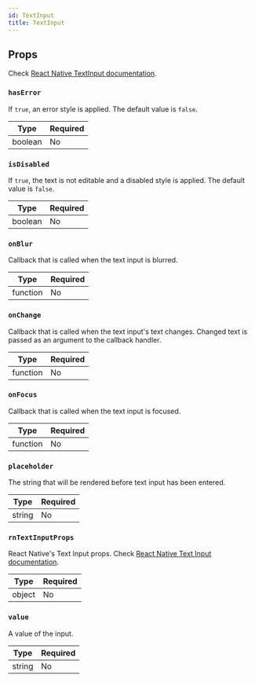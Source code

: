 ```yaml
---
id: TextInput
title: TextInput
---
```


## Props

Check [React Native TextInput documentation](https://reactnative.dev/docs/textinput#props).

### `hasError`

If `true`, an error style is applied. The default value is `false`.

| Type    | Required |
| --------| -------- |
| boolean | No       |

### `isDisabled`

If `true`, the text is not editable and a disabled style is applied. The default value is `false`.

| Type    | Required |
| --------| -------- |
| boolean | No       |

### `onBlur`

Callback that is called when the text input is blurred.

| Type     | Required |
| ---------| -------- |
| function | No       |

### `onChange`

Callback that is called when the text input's text changes. Changed text is passed as an argument to the callback handler.

| Type     | Required |
| ---------| -------- |
| function | No       |

### `onFocus`

Callback that is called when the text input is focused.

| Type     | Required |
| ---------| -------- |
| function | No       |

### `placeholder`

The string that will be rendered before text input has been entered.

| Type   | Required |
| -------| -------- |
| string | No       |

### `rnTextInputProps`

React Native's Text Input props. Check [React Native Text Input documentation](https://reactnative.dev/docs/textinput#props).

| Type   | Required |
| -------| -------- |
| object | No       |

### `value`

A value of the input.

| Type   | Required |
| -------| -------- |
| string | No       |
